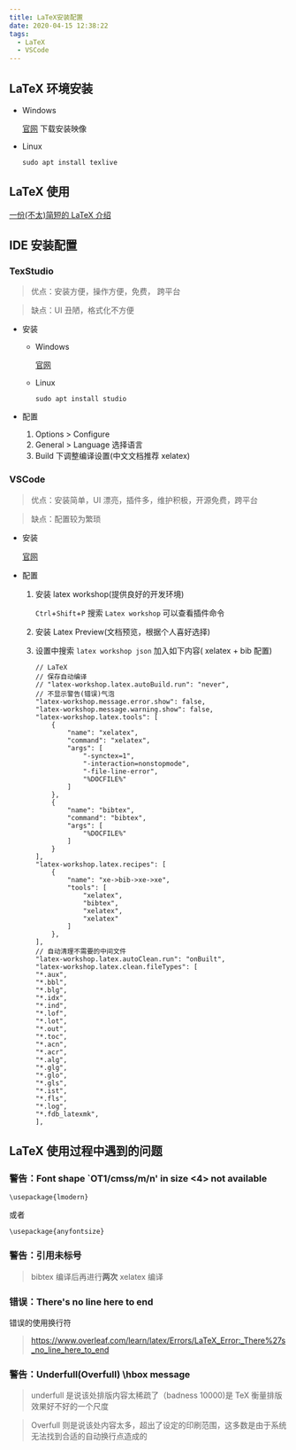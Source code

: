 ```yaml
---
title: LaTeX安装配置
date: 2020-04-15 12:38:22
tags:
  - LaTeX
  - VSCode
---
```


## LaTeX 环境安装

- Windows

  [官网](http://www.tug.org/texlive/) 下载安装映像

- Linux

  `sudo apt install texlive`

## LaTeX 使用

[一份(不太)简短的 LaTeX 介绍](/download/lshort-zh-cn.pdf)

## IDE 安装配置

### TexStudio

> 优点：安装方便，操作方便，免费， 跨平台

> 缺点：UI 丑陋，格式化不方便

- 安装

  - Windows

    [官网](https://www.texstudio.org/)

  - Linux

    `sudo apt install studio`

- 配置

  1. Options > Configure
  2. General > Language 选择语言
  3. Build 下调整编译设置(中文文档推荐 xelatex)

### VSCode

> 优点：安装简单，UI 漂亮，插件多，维护积极，开源免费，跨平台

> 缺点：配置较为繁琐

- 安装

  [官网](https://code.visualstudio.com/Download)

- 配置

  1. 安装 latex workshop(提供良好的开发环境)

     `Ctrl`+`Shift`+`P` 搜索 `Latex workshop` 可以查看插件命令

  2. 安装 Latex Preview(文档预览，根据个人喜好选择)
  3. 设置中搜索 `latex workshop json` 加入如下内容( xelatex + bib 配置)

     ```
     // LaTeX
     // 保存自动编译
     // "latex-workshop.latex.autoBuild.run": "never",
     // 不显示警告(错误)气泡
     "latex-workshop.message.error.show": false,
     "latex-workshop.message.warning.show": false,
     "latex-workshop.latex.tools": [
         {
             "name": "xelatex",
             "command": "xelatex",
             "args": [
                 "-synctex=1",
                 "-interaction=nonstopmode",
                 "-file-line-error",
                 "%DOCFILE%"
             ]
         },
         {
             "name": "bibtex",
             "command": "bibtex",
             "args": [
                 "%DOCFILE%"
             ]
         }
     ],
     "latex-workshop.latex.recipes": [
         {
             "name": "xe->bib->xe->xe",
             "tools": [
                 "xelatex",
                 "bibtex",
                 "xelatex",
                 "xelatex"
             ]
         },
     ],
     // 自动清理不需要的中间文件
     "latex-workshop.latex.autoClean.run": "onBuilt",
     "latex-workshop.latex.clean.fileTypes": [
     "*.aux",
     "*.bbl",
     "*.blg",
     "*.idx",
     "*.ind",
     "*.lof",
     "*.lot",
     "*.out",
     "*.toc",
     "*.acn",
     "*.acr",
     "*.alg",
     "*.glg",
     "*.glo",
     "*.gls",
     "*.ist",
     "*.fls",
     "*.log",
     "*.fdb_latexmk",
     ],
     ```

## LaTeX 使用过程中遇到的问题

### 警告：Font shape `OT1/cmss/m/n' in size <4> not available

```
\usepackage{lmodern}
```

或者

```
\usepackage{anyfontsize}
```

### 警告：引用未标号

> bibtex 编译后再进行**两次** xelatex 编译

### 错误：There's no line here to end

错误的使用换行符

> <https://www.overleaf.com/learn/latex/Errors/LaTeX_Error:_There%27s_no_line_here_to_end>

### 警告：Underfull(Overfull) \hbox message

> underfull 是说该处排版内容太稀疏了（badness 10000)是 TeX 衡量排版效果好不好的一个尺度

> Overfull 则是说该处内容太多，超出了设定的印刷范围，这多数是由于系统无法找到合适的自动换行点造成的
